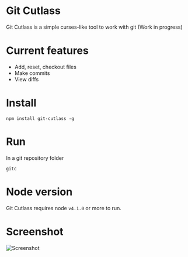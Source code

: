 # Git Cutlass

Git Cutlass is a simple curses-like tool to work with git (Work in progress)

# Current features

- Add, reset, checkout files
- Make commits
- View diffs

# Install

```
npm install git-cutlass -g
```

# Run
In a git repository folder
```
gitc
```

# Node version

Git Cutlass requires node `v4.1.0` or more to run.

# Screenshot
![Screenshot](http://erickzanardo.github.io/git-cutlass/gitcutlass.png)

